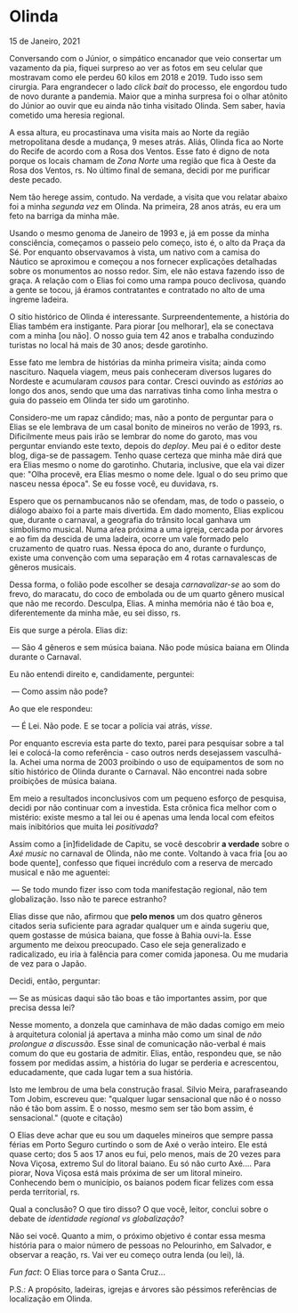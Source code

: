 # Olinda

15 de Janeiro, 2021



Conversando com o Júnior, o simpático encanador que veio consertar um vazamento da pia, fiquei surpreso ao ver as fotos em seu celular que mostravam como ele perdeu 60 kilos em 2018 e 2019. Tudo isso sem cirurgia. Para engrandecer o lado *click bait* do processo, ele engordou tudo de novo durante a pandemia. Maior que a minha surpresa foi o olhar atônito do Júnior ao ouvir que eu ainda não tinha visitado Olinda. Sem saber, havia cometido uma heresia regional. 

A essa altura, eu procastinava uma visita mais ao Norte da região metropolitana desde a mudança, 9 meses atrás.  Aliás, Olinda fica ao Norte do Recife de acordo com a Rosa dos Ventos. Esse fato é digno de nota porque os locais chamam de *Zona Norte* uma região que fica à Oeste da Rosa dos Ventos, rs. No último final de semana, decidi por me purificar deste pecado.

Nem tão herege assim, contudo. Na verdade, a visita que vou relatar abaixo foi a minha *segunda vez* em Olinda. Na primeira, 28 anos atrás, eu era um feto na barriga da minha mãe.

Usando o mesmo genoma de Janeiro de 1993 e, já em posse da minha consciência, começamos o passeio pelo começo, isto é, o alto da Praça da Sé. Por enquanto observavamos à vista, um nativo com a camisa do Náutico se aproximou e começou a nos fornecer explicações detalhadas sobre os monumentos ao nosso redor. Sim, ele não estava fazendo isso de graça. A relação com o Elias foi como uma rampa pouco declivosa, quando a gente se tocou, já éramos contratantes e contratado no alto de uma íngreme ladeira. 

O sítio histórico de Olinda é interessante. Surpreendentemente, a história do Elias também era instigante. Para piorar [ou melhorar], ela se conectava com a minha [ou não]. O nosso guia tem 42 anos e trabalha conduzindo turistas no local há mais de 30 anos; desde garotinho. 

Esse fato me lembra de histórias da minha primeira visita; ainda como nascituro. Naquela viagem, meus pais conheceram diversos lugares do Nordeste e acumularam *causos* para contar. Cresci ouvindo as *estórias* ao longo dos anos, sendo que uma das narrativas tinha como linha mestra o guia do passeio em Olinda ter sido um garotinho.

Considero-me um rapaz cândido; mas, não a ponto de perguntar para o Elias se ele lembrava de um casal bonito de mineiros no verão de 1993, rs. Dificilmente meus pais irão se lembrar do nome do garoto, mas vou perguntar enviando este texto, depois do *deploy*. Meu pai é o editor deste blog, diga-se de passagem. Tenho quase certeza que minha mãe dirá que era Elias mesmo o nome do garotinho. Chutaria, inclusive, que ela vai dizer que: "Olha procevê, era Elias mesmo o nome dele. Igual o do seu primo que nasceu nessa época". Se eu fosse você, eu duvidava, rs.

Espero que os pernambucanos não se ofendam, mas, de todo o passeio, o diálogo abaixo foi a parte mais divertida. Em dado momento, Elias explicou que, durante o carnaval, a geografia do trânsito local ganhava um simbolismo musical. Numa aŕea próxima a uma igreja, cercada por árvores e ao fim da descida de uma ladeira, ocorre um vale formado pelo cruzamento de quatro ruas. Nessa época do ano, durante o furdunço, existe uma convenção com uma separação em 4 rotas carnavalescas de gêneros musicais. 

Dessa forma, o folião pode escolher se desaja *carnavalizar-se* ao som do frevo, do maracatu, do coco de embolada ou de um quarto gênero musical que não me recordo. Desculpa, Elias. A minha memória não é tão boa e, diferentemente da minha mãe, eu sei disso, rs. 

Eis que surge a pérola. Elias diz: 

​	— São 4 gêneros e sem música baiana. Não pode música baiana em Olinda durante o Carnaval.

Eu não entendi direito e, candidamente, perguntei:

​	— Como assim não pode?

Ao que ele respondeu:

​	— É Lei. Não pode. E se tocar a polícia vai atrás, *visse*.

Por enquanto escrevia esta parte do texto, parei para pesquisar sobre a tal lei e colocá-la como referência - caso outros nerds desejassem vasculhá-la. Achei uma norma de 2003 proibindo o uso de equipamentos de som no sítio histórico de Olinda durante o Carnaval. Não encontrei nada sobre proibições de música baiana. 

Em meio a resultados inconclusivos com um pequeno esforço de pesquisa, decidi por não continuar com a investida. Esta crônica fica melhor com o mistério: existe mesmo a tal lei ou é apenas uma lenda local com efeitos mais inibitórios que muita lei *positivada*?

Assim como a [in]fidelidade de Capitu, se você descobrir **a verdade** sobre o *Axé music* no carnaval de Olinda, não me conte. Voltando à vaca fria [ou ao bode quente], confesso que fiquei incrédulo com a reserva de mercado musical e não me aguentei:	

​	— Se todo mundo fizer isso com toda manifestação regional, não tem globalização.  Isso não te parece estranho? 

Elias disse que não, afirmou que **pelo menos** um dos quatro gêneros citados seria suficiente para agradar qualquer um e ainda sugeriu que, quem gostasse de música baiana, que fosse à Bahia ouvi-la. Esse argumento me deixou preocupado. Caso ele seja generalizado e radicalizado, eu iria à falência para comer comida japonesa. Ou me mudaria de vez para o Japão.

Decidi, então, perguntar: 

 — Se as músicas daqui são tão boas e tão importantes assim, por que precisa dessa lei?

Nesse momento, a donzela que caminhava de mão dadas comigo em meio à arquitetura colonial já apertava a minha mão como um sinal de *não prolongue a discussão*.  Esse sinal de comunicação não-verbal é mais comum do que eu gostaria de admitir. Elias, então, respondeu que, se não fossem por medidas assim, a história do lugar se perderia e acrescentou, educadamente, que cada lugar tem a sua história. 

Isto me lembrou de uma bela construção frasal. Silvio Meira, parafraseando Tom Jobim, escreveu que: "qualquer lugar sensacional que não é o nosso não é tão bom assim. E o nosso, mesmo sem  ser tão bom assim, é sensacional." (quote e citação)

O Elias deve achar que eu sou um daqueles mineiros que sempre passa férias em Porto Seguro curtindo o som de Axé o verão inteiro. Ele está quase certo; dos 5 aos 17 anos eu fui, pelo menos, mais de 20 vezes para Nova Viçosa, extremo Sul do litoral baiano. Eu só não curto Axé.... Para piorar, Nova Viçosa está mais próxima de ser um litoral mineiro. Conhecendo bem o município, os baianos podem ficar felizes com essa perda territorial, rs.

Qual a conclusão?  O que tiro disso? O que você, leitor, conclui sobre o debate de *identidade regional vs globalização*?

Não sei você. Quanto a mim, o próximo objetivo é contar essa mesma história para o maior número de pessoas no Pelourinho, em Salvador, e observar a reação, rs. Vai ver eu começo outra lenda (ou lei), lá.



*Fun fact*: O Elias torce para o Santa Cruz... 

P.S.: A propósito, ladeiras, igrejas e árvores são péssimos referências de localização em Olinda.